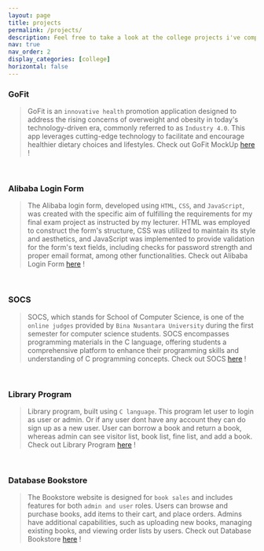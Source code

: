```yaml
---
layout: page
title: projects
permalink: /projects/
description: Feel free to take a look at the college projects i've completed with below !
nav: true
nav_order: 2
display_categories: [college]
horizontal: false
---
```


<!-- pages/projects.md -->
### GoFit
> GoFit is an `innovative health` promotion application designed to address the rising concerns of overweight and obesity in today's technology-driven era, commonly referred to as `Industry 4.0`. This app leverages cutting-edge technology to facilitate and encourage healthier dietary choices and lifestyles.
Check out GoFit MockUp [here](http://bit.ly/GoFitMOCKUP) !
<br>

### Alibaba Login Form
> The Alibaba login form, developed using `HTML`, `CSS`, and `JavaScript`, was created with the specific aim of fulfilling the requirements for my final exam project as instructed by my lecturer. HTML was employed to construct the form's structure, CSS was utilized to maintain its style and aesthetics, and JavaScript was implemented to provide validation for the form's text fields, including checks for password strength and proper email format, among other functionalities.
Check out Alibaba Login Form [here](https://github.com/stanleysen/alibaba-login-form) !
<br>

### SOCS
> SOCS, which stands for School of Computer Science, is one of the `online judges` provided by `Bina Nusantara University` during the first semester for computer science students. SOCS encompasses programming materials in the C language, offering students a comprehensive platform to enhance their programming skills and understanding of C programming concepts.
Check out SOCS [here](https://github.com/stanleysen/SOCS) !
<br>

### Library Program
> Library program, built using `C language`. This program let user to login as user or admin. Or if any user dont have any account they can do sign up as a new user. User can borrow a book and return a book, whereas admin can see visitor list, book list, fine list, and add a book. 
Check out Library Program [here](https://github.com/stanleysen/library-program) !
<br>

### Database Bookstore
> The Bookstore website is designed for `book sales` and includes features for both `admin and user` roles. Users can browse and purchase books, add items to their cart, and place orders. Admins have additional capabilities, such as uploading new books, managing existing books, and viewing order lists by users.
Check out Database Bookstore [here](https://github.com/mKevinSF/DatabaseAOL-Bookstore) !




